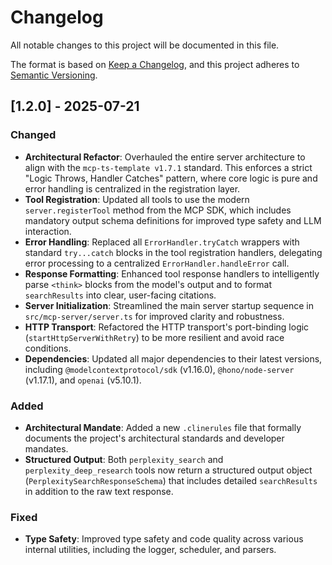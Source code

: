 # Changelog

All notable changes to this project will be documented in this file.

The format is based on [Keep a Changelog](https://keepachangelog.com/en/1.0.0/),
and this project adheres to [Semantic Versioning](https://semver.org/spec/v2.0.0.html).

## [1.2.0] - 2025-07-21

### Changed
- **Architectural Refactor**: Overhauled the entire server architecture to align with the `mcp-ts-template v1.7.1` standard. This enforces a strict "Logic Throws, Handler Catches" pattern, where core logic is pure and error handling is centralized in the registration layer.
- **Tool Registration**: Updated all tools to use the modern `server.registerTool` method from the MCP SDK, which includes mandatory output schema definitions for improved type safety and LLM interaction.
- **Error Handling**: Replaced all `ErrorHandler.tryCatch` wrappers with standard `try...catch` blocks in the tool registration handlers, delegating error processing to a centralized `ErrorHandler.handleError` call.
- **Response Formatting**: Enhanced tool response handlers to intelligently parse `<think>` blocks from the model's output and to format `searchResults` into clear, user-facing citations.
- **Server Initialization**: Streamlined the main server startup sequence in `src/mcp-server/server.ts` for improved clarity and robustness.
- **HTTP Transport**: Refactored the HTTP transport's port-binding logic (`startHttpServerWithRetry`) to be more resilient and avoid race conditions.
- **Dependencies**: Updated all major dependencies to their latest versions, including `@modelcontextprotocol/sdk` (v1.16.0), `@hono/node-server` (v1.17.1), and `openai` (v5.10.1).

### Added
- **Architectural Mandate**: Added a new `.clinerules` file that formally documents the project's architectural standards and developer mandates.
- **Structured Output**: Both `perplexity_search` and `perplexity_deep_research` tools now return a structured output object (`PerplexitySearchResponseSchema`) that includes detailed `searchResults` in addition to the raw text response.

### Fixed
- **Type Safety**: Improved type safety and code quality across various internal utilities, including the logger, scheduler, and parsers.

